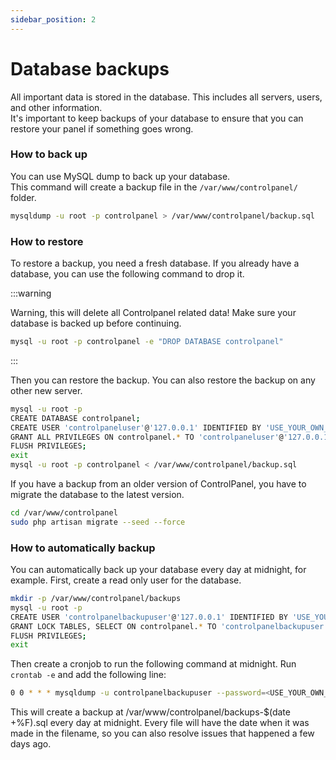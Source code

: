 ```yaml
---
sidebar_position: 2
---
```


# Database backups

All important data is stored in the database. This includes all servers, users, and other information.  
It's important to keep backups of your database to ensure that you can restore your panel if something goes wrong.

### How to back up

You can use MySQL dump to back up your database.  
This command will create a backup file in the `/var/www/controlpanel/` folder.

```bash
mysqldump -u root -p controlpanel > /var/www/controlpanel/backup.sql
```

### How to restore

To restore a backup, you need a fresh database. If you already have a database, you can use the following command to drop it.

:::warning

Warning, this will delete all Controlpanel related data! Make sure your database is backed up before continuing.
```bash
mysql -u root -p controlpanel -e "DROP DATABASE controlpanel"
```

:::

Then you can restore the backup. You can also restore the backup on any other new server.

```bash
mysql -u root -p
CREATE DATABASE controlpanel;
CREATE USER 'controlpaneluser'@'127.0.0.1' IDENTIFIED BY 'USE_YOUR_OWN_PASSWORD';
GRANT ALL PRIVILEGES ON controlpanel.* TO 'controlpaneluser'@'127.0.0.1';
FLUSH PRIVILEGES;
exit
mysql -u root -p controlpanel < /var/www/controlpanel/backup.sql
```

If you have a backup from an older version of ControlPanel, you have to migrate the database to the latest version.

```bash
cd /var/www/controlpanel
sudo php artisan migrate --seed --force
```

### How to automatically backup

You can automatically back up your database every day at midnight, for example.
First, create a read only user for the database.

```bash
mkdir -p /var/www/controlpanel/backups
mysql -u root -p
CREATE USER 'controlpanelbackupuser'@'127.0.0.1' IDENTIFIED BY 'USE_YOUR_OWN_PASSWORD';
GRANT LOCK TABLES, SELECT ON controlpanel.* TO 'controlpanelbackupuser'@'127.0.0.1';
FLUSH PRIVILEGES;
exit
```

Then create a cronjob to run the following command at midnight.
Run `crontab -e` and add the following line:

```bash
0 0 * * * mysqldump -u controlpanelbackupuser --password=<USE_YOUR_OWN_PASSWORD> --single-transaction --quick --lock-tables=false controlpanel > /var/www/controlpanel/backups-$(date +\%F).sql
```

This will create a backup at /var/www/controlpanel/backups-$(date +\%F).sql every day at midnight.
Every file will have the date when it was made in the filename, so you can also resolve issues that happened a few days ago.
